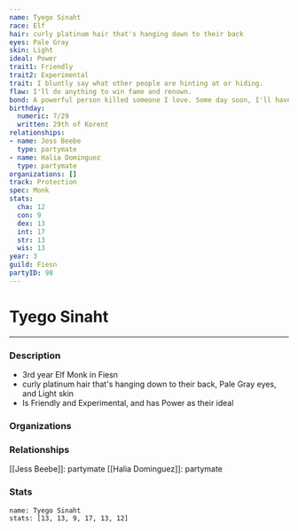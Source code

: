 ```yaml
---
name: Tyego Sinaht
race: Elf
hair: curly platinum hair that's hanging down to their back
eyes: Pale Gray
skin: Light
ideal: Power
trait1: Friendly
trait2: Experimental
trait: I bluntly say what other people are hinting at or hiding.
flaw: I'll do anything to win fame and renown.
bond: A powerful person killed someone I love. Some day soon, I'll have my revenge.
birthday:
  numeric: 7/29
  written: 29th of Korent
relationships:
- name: Jess Beebe
  type: partymate
- name: Halia Dominguez
  type: partymate
organizations: []
track: Protection
spec: Monk
stats:
  cha: 12
  con: 9
  dex: 13
  int: 17
  str: 13
  wis: 13
year: 3
guild: Fiesn
partyID: 98
---
```

# Tyego Sinaht
---
### Description
- 3rd year Elf Monk in Fiesn
- curly platinum hair that's hanging down to their back, Pale Gray eyes, and Light skin
- Is Friendly and Experimental, and has Power as their ideal

### Organizations
### Relationships
[[Jess Beebe]]: partymate
[[Halia Dominguez]]: partymate
### Stats
```statblock
name: Tyego Sinaht
stats: [13, 13, 9, 17, 13, 12]
```